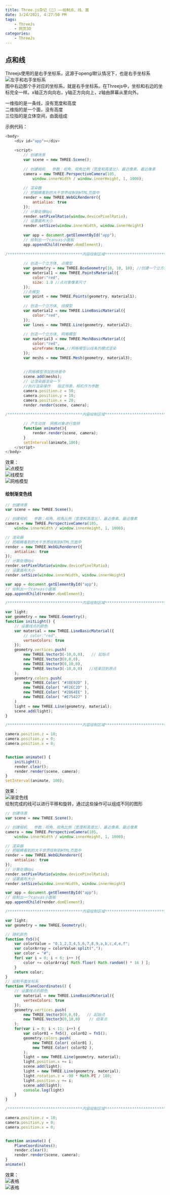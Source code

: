 ```yaml
---
title: Three.js杂记（二）——绘制点、线、面
date: 3/24/2021, 4:27:50 PM
tags: 
    - ThreeJs 
    - 网页3D
categories: 
	- ThreeJs
---
```




## 点和线

Threejs使用的是右手坐标系，这源于opengl默认情况下，也是右手坐标系\
![左手和右手坐标系](https://p3-juejin.byteimg.com/tos-cn-i-k3u1fbpfcp/f331f8bceaf94071a69f09827069bfa4~tplv-k3u1fbpfcp-zoom-1.image)\
图中右边那个手对应的坐标系，就是右手坐标系。在Threejs中，坐标和右边的坐标完全一样。x轴正方向向右，y轴正方向向上，z轴由屏幕从里向外。




一维指的是一条线，没有宽度和高度\
二维指的是一个面，没有高度\
三位指的是立体空间，由面组成

示例代码：

```javascript
<body>
	<div id="app"></div>
	
	<script>
		// 创建场景
		var scene = new THREE.Scene();
		
		// 创建相机   参数：视角、视角比例（宽度和高度比）、最近像素、最远像素
		camera = new THREE.PerspectiveCamera(105,
			window.innerWidth / window.innerHeight, 1, 1000);
		
		// 渲染器
		// 把眼睛看到的大千世界绘制到HTML页面中
		render = new THREE.WebGLRenderer({
			antialias: true
		});
		// 计算处理dpi
		render.setPixelRatio(window.devicePixelRatio);
		// 设置画布大小
		render.setSize(window.innerWidth, window.innerHeight)
		
		var app = document.getElementById("app");
		// 绘制出一个canvas小面板
		app.appendChild(render.domElement);
		
/*********************************内容绘制区域************************************************/
		
		// 创造一个立方体, 点模型
		var geometry = new THREE.BoxGeometry(10, 10, 10); //创建一个立方体几何对象Geometry
		var material1 = new THREE.PointsMaterial({
			color:"red",
			size: 1.0 //点对象像素尺寸
		}); 
		//点模型
		var point = new THREE.Points(geometry, material1);
		
		// 创造一个立方体, 线模型
		var material2 = new THREE.LineBasicMaterial({
			color:"red",
		}); 
		var lines = new THREE.Line(geometry, material2);
		
		// 创造一个立方体, 网格模型
		var material3 = new THREE.MeshBasicMaterial({
			color:"red",
			wireframe:true,//网格模型以线条的模式渲染
		}); 
		var meshs = new THREE.Mesh(geometry, material3);
		
		
		//网格模型添加到场景中
		scene.add(meshs);
		// 让渲染器渲染一下
		//执行渲染操作   指定场景、相机作为参数
		camera.position.z = 50;
		camera.position.y = 10;
		camera.position.x = 20;
		render.render(scene, camera);
		
/*********************************内容绘制区域************************************************/		

		// 产生动效  网格对象进行旋转
		function animate(){
			render.render(scene, camera);
		}
		setInterval(animate,100);
	</script>
</body>
```

效果：\
![点模型](https://p3-juejin.byteimg.com/tos-cn-i-k3u1fbpfcp/841b493ced3a466fb6b49f2b89f132c4~tplv-k3u1fbpfcp-zoom-1.image)\
![线模型](https://p3-juejin.byteimg.com/tos-cn-i-k3u1fbpfcp/c36dc9b2893e430a87de577f136dbc0d~tplv-k3u1fbpfcp-zoom-1.image)\
![网格模型](https://p3-juejin.byteimg.com/tos-cn-i-k3u1fbpfcp/ad93dc5ece8147f0874426a3469e0f4c~tplv-k3u1fbpfcp-zoom-1.image)

#### 绘制渐变色线

```javascript
// 创建场景
var scene = new THREE.Scene();

// 创建相机   参数：视角、视角比例（宽度和高度比）、最近像素、最远像素
camera = new THREE.PerspectiveCamera(105,
	window.innerWidth / window.innerHeight, 1, 1000);

// 渲染器
// 把眼睛看到的大千世界绘制到HTML页面中
render = new THREE.WebGLRenderer({
	antialias: true
});
// 计算处理dpi
render.setPixelRatio(window.devicePixelRatio);
// 设置画布大小
render.setSize(window.innerWidth, window.innerHeight)

var app = document.getElementById("app");
// 绘制出一个canvas小面板
app.appendChild(render.domElement);

/*********************************内容绘制区域************************************************/

var light;
var geometry = new THREE.Geometry();
function initLight() {
	// 设置线点的颜色
	var material = new THREE.LineBasicMaterial({
		// color:"red",
		vertexColors: true
	});
	geometry.vertices.push(
		new THREE.Vector3(-10,0,0),   // 起始点
		new THREE.Vector3(0,0,0), 
		new THREE.Vector3(0,10,0),
		new THREE.Vector3(-10,0,0)   //结束回到原点
	);
	geometry.colors.push(
		new THREE.Color( "#38E92D" ), 
		new THREE.Color( "#F2EC2D" ),
		new THREE.Color( "#2B64EE" ),
		new THREE.Color( "#E75427" )
	)
	light = new THREE.Line(geometry, material);
	scene.add(light);
}

/*********************************内容绘制区域************************************************/

camera.position.z = 10;
camera.position.y = 0;
camera.position.x = 0;


function animate() {
	initLight();
	render.clear();
	render.render(scene, camera);
}
setInterval(animate, 100);
```

效果：\
![渐变色线](https://p3-juejin.byteimg.com/tos-cn-i-k3u1fbpfcp/6bd4bfe1f92d404d839a184d15807db8~tplv-k3u1fbpfcp-zoom-1.image)\
绘制完成的线可以进行平移和旋转，通过这些操作可以组成不同的图形

```javascript
// 创建场景
var scene = new THREE.Scene();

// 创建相机   参数：视角、视角比例（宽度和高度比）、最近像素、最远像素
camera = new THREE.PerspectiveCamera(105,
	window.innerWidth / window.innerHeight, 1, 1000);

// 渲染器
// 把眼睛看到的大千世界绘制到HTML页面中
render = new THREE.WebGLRenderer({
	antialias: true
});
// 计算处理dpi
render.setPixelRatio(window.devicePixelRatio);
// 设置画布大小
render.setSize(window.innerWidth, window.innerHeight)

var app = document.getElementById("app");
// 绘制出一个canvas小面板
app.appendChild(render.domElement);

/*********************************内容绘制区域************************************************/

var light;
var geometry = new THREE.Geometry();

// 随机颜色
function fn5(){
    var colorValue = "0,1,2,3,4,5,6,7,8,9,a,b,c,d,e,f";
    var colorArray = colorValue.split(",");
    var color = "#";
    for( var i = 0; i < 6; i++ ){
        color += colorArray[ Math.floor( Math.random() * 16 ) ];
    }
    return color;
}
// 绘制平面坐标系
function PlaneCoordinates() {
	// 设置线点的颜色
	var material = new THREE.LineBasicMaterial({
		vertexColors: true
	});
	geometry.vertices.push( 
		new THREE.Vector3(0,0,0),   // 起始点
		new THREE.Vector3(0,10,0)    // 结束点
	);
	for(var i = 0; i < 11; i++) {
		var color01 = fn5(), color02 = fn5();
		geometry.colors.push(
			new THREE.Color( color01 ),
			new THREE.Color( color02 ),
		);
		light = new THREE.Line(geometry, material);
		light.position.x += i; 
		scene.add(light);
		light = new THREE.Line(geometry, material);
		light.rotation.z = -90 * Math.PI / 180;
		light.position.y += i; 
		scene.add(light);
		console.log(light)
	}
}

/*********************************内容绘制区域************************************************/

camera.position.z = 10;
camera.position.y = 0;
camera.position.x = 0;


function animate() {
	PlaneCoordinates();
	render.clear();
	render.render(scene, camera);
}
animate()
```

效果：\
![表格](https://p3-juejin.byteimg.com/tos-cn-i-k3u1fbpfcp/7fe8d77dd4b743e89d6e1ef7bd6da614~tplv-k3u1fbpfcp-zoom-1.image)\
![表格](https://p3-juejin.byteimg.com/tos-cn-i-k3u1fbpfcp/ee39bc4a857d4bad8f4409dc2dc33d7a~tplv-k3u1fbpfcp-zoom-1.image)
